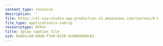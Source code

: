 ```yaml
---
content_type: resource
description: ''
file: https://ol-ocw-studio-app-production.s3.amazonaws.com/courses/6-004-computation-structures-spring-2017/0a64cca00dd8f7e083294cb004d09c61_aR6X3OUAKkI.srt
file_type: application/x-subrip
resourcetype: Other
title: 3play caption file
uid: 0a64cca0-0dd8-f7e0-8329-4cb004d09c61
---
```

